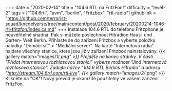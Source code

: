 +++
date = "2020-02-14"
title = "104.6 RTL na FritzFon!"
difficulty = "level-2"
tags = ["104.6rtl", "avm", "berlin", "Fritzbox", "rtl-radio"]
githublink = "https://github.com/terrorist-squad/knedelverse/tree/main/content/post/2020/february/20200214-1046-rtl-fritzfon/index.cs.md"
+++
Instalace 104.6 RTL do telefonu Fritzphone je neuvěřitelně snadná. Pak si můžete poslechnout Hitradion Haus- und Garten- Weit Berlin. Přihlaste se do zařízení Fritzbox a vyberte položku nabídky "Domácí síť" > "Mediální server". Na kartě "Internetová rádia" najdete všechny stanice, které jsou již v zařízení Fritzbox nainstalovány.
{{< gallery match="images/1/*.png" >}}
Přejděte na konec stránky. V části "Přidat internetovou rozhlasovou stanici" vyberte možnost "Jiná internetová rozhlasová stanice". Zadejte název "104.6 RTL Berlins Hitradio" a adresu "http://stream.104.6rtl.com/rtl-live".
{{< gallery match="images/2/*.png" >}}
Klikněte na "OK"! Nový převod je okamžitě použitelný ve vašem zařízení FritzFon.
